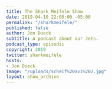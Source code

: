 ```yaml
---
title: The Shark Meifele Show
date: 2019-04-10 22:00:00 -05:00
permalink: "/sharkmeifele/"
published: false
author: Jon Dueck
subtitle: A podcast about our Jets.
podcast_type: episodic
copyright: 2019
twitter: sharkmeifele
hosts:
- Jon Dueck
image: "/uploads/scheif%20avi%202.jpg"
layout: show_archive
---
```


